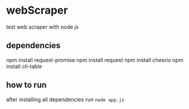 # webScraper
test web scraper with node js

## dependencies

npm install request-promise
npm install request
npm install cheerio
npm install cli-table

## how to run
after installing all dependencies run
`node app.js`
